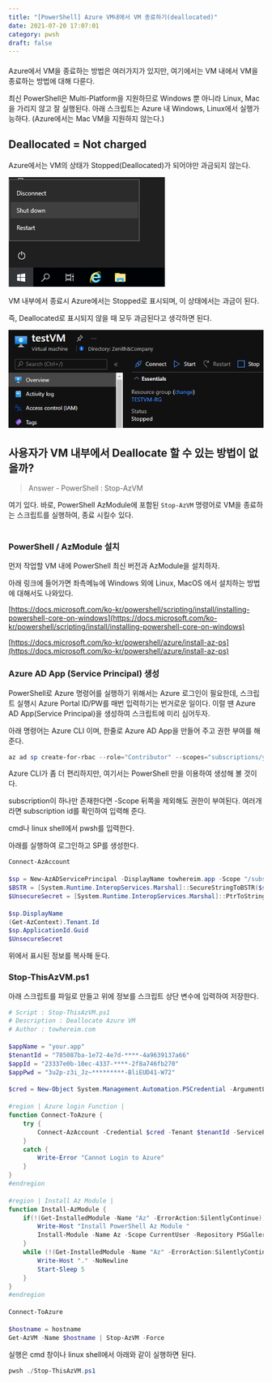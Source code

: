 ```yaml
---
title: "[PowerShell] Azure VM내에서 VM 종료하기(deallocated)"
date: 2021-07-20 17:07:01
category: pwsh
draft: false
---
```

####

Azure에서 VM을 종료하는 방법은 여러가지가 있지만, 여기에서는 VM 내에서 VM을 종료하는 방법에 대해 다룬다. 

최신 PowerShell은 Multi-Platform을 지원하므로 Windows 뿐 아니라 Linux, Mac을 가리지 않고 잘 실행된다. 
아래 스크립트는 Azure 내 Windows, Linux에서 실행가능하다. (Azure에서는 Mac VM을 지원하지 않는다.)

## Deallocated = Not charged
Azure에서는 VM의 상태가 Stopped(Deallocated)가 되어야만 과금되지 않는다.

![images/win-shutdown.png](images/win-shutdown.png)

VM 내부에서 종료시 Azure에서는 Stopped로 표시되며, 이 상태에서는 과금이 된다.

즉, Deallocated로 표시되지 않을 때 모두 과금된다고 생각하면 된다.

![images/azure-vm-stopped.png](images/azure-vm-stopped.png)

## **사용자가 VM 내부에서 Deallocate 할 수 있는 방법이 없을까?**

> Answer - PowerShell : Stop-AzVM

여기 있다. 바로, PowerShell AzModule에 포함된 `Stop-AzVM` 명령어로 VM을 종료하는 스크립트를 실행하여, 종료 시킬수 있다.<br><br>

### PowerShell / AzModule 설치
먼저 작업할 VM 내에 PowerShell 최신 버전과 AzModule을 설치하자.

아래 링크에 들어가면 좌측메뉴에 Windows 외에 Linux, MacOS 에서 설치하는 방법에 대해서도 나와있다.

[https://docs.microsoft.com/ko-kr/powershell/scripting/install/installing-powershell-core-on-windows](https://docs.microsoft.com/ko-kr/powershell/scripting/install/installing-powershell-core-on-windows)

[https://docs.microsoft.com/ko-kr/powershell/azure/install-az-ps](https://docs.microsoft.com/ko-kr/powershell/azure/install-az-ps)


### Azure AD App (Service Principal) 생성
PowerShell로 Azure 명령어를 실행하기 위해서는 Azure 로그인이 필요한데, 스크립트 실행시 Azure Portal ID/PW를 매번 입력하기는 번거로운 일이다. 
이럴 땐 Azure AD App(Service Principal)을 생성하여 스크립트에 미리 심어두자.

아래 명령어는 Azure CLI 이며, 한줄로 Azure AD App을 만들어 주고 권한 부여를 해 준다.

```powershell
az ad sp create-for-rbac --role="Contributor" --scopes="subscriptions/your-subscription-id" --name="your.app"
```

Azure CLI가 좀 더 편리하지만, 여기서는 PowerShell 만을 이용하여 생성해 볼 것이다.

subscription이 하나만 존재한다면 -Scope 뒤쪽을 제외해도 권한이 부여된다. 여러개라면 subscription id를 확인하여 입력해 준다.

cmd나 linux shell에서 pwsh를 입력한다.

아래를 실행하여 로그인하고 SP를 생성한다.

```powershell
Connect-AzAccount

$sp = New-AzADServicePrincipal -DisplayName towhereim.app -Scope "/subscriptions/75d0****-baee-****-a42a-b01c8b1e4d5e"
$BSTR = [System.Runtime.InteropServices.Marshal]::SecureStringToBSTR($sp.Secret)
$UnsecureSecret = [System.Runtime.InteropServices.Marshal]::PtrToStringAuto($BSTR)

$sp.DisplayName
(Get-AzContext).Tenant.Id
$sp.ApplicationId.Guid
$UnsecureSecret
```

위에서 표시된 정보를 복사해 둔다.

### Stop-ThisAzVM.ps1
아래 스크립트를 파일로 만들고 위에 정보를 스크립트 상단 변수에 입력하여 저장한다.

```powershell
# Script : Stop-ThisAzVM.ps1
# Description : Deallocate Azure VM
# Author : towhereim.com

$appName = "your.app"
$tenantId = "785087ba-1e72-4e7d-****-4a9639137a66"
$appId = "23337e0b-10ec-4337-****-2f8a746fb270"
$appPwd = "3u2p-z3i_Jz~*********-BliEUD41-W72"

$cred = New-Object System.Management.Automation.PSCredential -ArgumentList $appId, (ConvertTo-SecureString $appPwd -Force -AsPlainText)

#region | Azure login Function |
function Connect-ToAzure {
    try {
        Connect-AzAccount -Credential $cred -Tenant $tenantId -ServicePrincipal -ErrorAction:Stop | Out-Null
    }
    catch {
        Write-Error "Cannot Login to Azure"
    }
}
#endregion

#region | Install Az Module |
function Install-AzModule {
    if(!(Get-InstalledModule -Name "Az" -ErrorAction:SilentlyContinue)) {
        Write-Host "Install PowerShell Az Module "
        Install-Module -Name Az -Scope CurrentUser -Repository PSGallery -Force
    }
    while (!(Get-InstalledModule -Name "Az" -ErrorAction:SilentlyContinue)) {
        Write-Host "." -NoNewline
        Start-Sleep 5
    }
}
#endregion

Connect-ToAzure

$hostname = hostname
Get-AzVM -Name $hostname | Stop-AzVM -Force
```

실행은  cmd 창이나 linux shell에서 아래와 같이 실행하면 된다.

```powershell
pwsh ./Stop-ThisAzVM.ps1
```